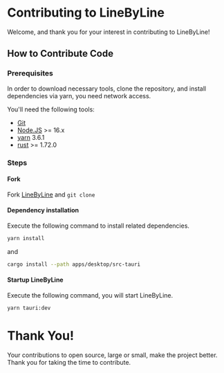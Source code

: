 # Contributing to LineByLine

Welcome, and thank you for your interest in contributing to LineByLine!

## How to Contribute Code

### Prerequisites
In order to download necessary tools, clone the repository, and install dependencies via yarn, you need network access.

You'll need the following tools:

- [Git](https://git-scm.com/)
- [Node.JS](https://nodejs.org/en) >= 16.x
- [yarn](https://yarnpkg.com/) 3.6.1
- [rust](https://www.rust-lang.org/) >= 1.72.0

### Steps

#### Fork
Fork [LineByLine](https://github.com/linebyline-group/linebyline) and `git clone`


#### Dependency installation
Execute the following command to install related dependencies.

```bash
yarn install
```
and

```bash
cargo install --path apps/desktop/src-tauri
```

#### Startup LineByLine
Execute the following command, you will start LineByLine.
```bash
yarn tauri:dev
```

# Thank You!

Your contributions to open source, large or small, make the project better. Thank you for taking the time to contribute.

